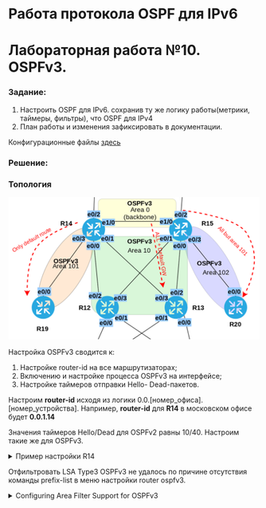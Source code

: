 # Работа протокола OSPF для IPv6
# Лабораторная работа №10. OSPFv3.

### Задание:

1. Настроить OSPF для IPv6. сохранив ту же логику работы(метрики, таймеры, фильтры), что OSPF для IPv4
2. План работы и изменения зафиксировать в документации.

Конфигурационные файлы [здесь](config/)

### Решение:


### Топология

![network](network.png)

Настройка OSPFv3 сводится к:
1. Настройке router-id на все маршрутизаторах;
2. Включению и настройке процесса OSPFv3 на интерфейсе;
3. Настройке таймеров отправки Hello- Dead-пакетов.

Настроим __router-id__ исходя из логики 0.0.[номер_офиса].[номер_устройства].
Например, __router-id__ для __R14__ в московском офисе будет __0.0.1.14__

Значения таймеров Hello/Dead для OSPFv2 равны 10/40. Настроим такие же для OSPFv3.


<details>
 <summary>Пример настройки R14</summary>

``` bash
conf t
ipv6 router ospf 1
 router-id 0.0.1.14
 passive-interface e0/2
 
int e0/0
 ipv6 ospf 1 area 10
 ipv6 ospf hello-interval 10
 ipv6 ospf dead-interval 40
 
int e0/1
 ipv6 ospf 1 area 10
 ipv6 ospf hello-interval 10
 ipv6 ospf dead-interval 40
 
int e0/3
 ipv6 ospf 1 area 101
 ipv6 ospf hello-interval 10
 ipv6 ospf dead-interval 40
 
int e1/0
 ipv6 ospf 1 area 0
 ipv6 ospf hello-interval 10
 ipv6 ospf dead-interval 40
exit

ipv6 prefix-list TO_R19_101-v6 
exit
```
</details>

Отфильтровать LSA Type3 OSPFv3 не удалось по причине отсутствия команды prefix-list в меню настройки router ospfv3.
<details>
 <summary>Configuring Area Filter Support for OSPFv3</summary>

OSPFv3 ABR Type 3 LSA Filtering

![no_prefix-list_ospfv3](no_prefix-list_ospfv3.png)

``` bash
R14(config)#router ospfv3 1
R14(config-router)#ar
R14(config-router)#area 101 ?
  authentication  Enable authentication
  default-cost    Set the summary default-cost of a NSSA/stub area
  encryption      Enable encryption
  no-transit      Do not use this router to transit data
  nssa            Specify a NSSA area
  stub            Specify a stub area

```
</details>


